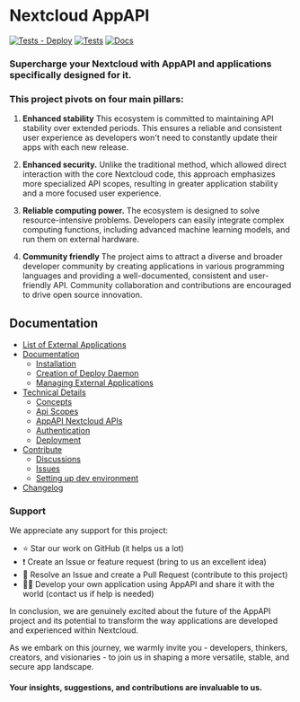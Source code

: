 # Nextcloud AppAPI

[![Tests - Deploy](https://github.com/nextcloud/app_api/actions/workflows/tests-deploy.yml/badge.svg)](https://github.com/nextcloud/app_api/actions/workflows/tests-deploy.yml)
[![Tests](https://github.com/nextcloud/app_api/actions/workflows/tests.yml/badge.svg)](https://github.com/nextcloud/app_api/actions/workflows/tests.yml)
[![Docs](https://github.com/nextcloud/app_api/actions/workflows/docs.yml/badge.svg)](https://nextcloud.github.io/app_api/)

### Supercharge your Nextcloud with AppAPI and applications specifically designed for it.

### This project pivots on four main pillars:

1. **Enhanced stability** This ecosystem is committed to maintaining API stability over extended periods.
   This ensures a reliable and consistent user experience as developers won't need to constantly update their apps with each new release.

2. **Enhanced security.** Unlike the traditional method, which allowed direct interaction with the core Nextcloud code,
   this approach emphasizes more specialized API scopes, resulting in greater application stability and a more focused user experience.

3. **Reliable computing power.** The ecosystem is designed to solve resource-intensive problems.
   Developers can easily integrate complex computing functions, including advanced machine learning models, and run them on external hardware.

4. **Community friendly** The project aims to attract a diverse and broader developer community by creating applications
   in various programming languages and providing a well-documented, consistent and user-friendly API.
   Community collaboration and contributions are encouraged to drive open source innovation.

## Documentation

- [List of External Applications](https://github.com/nextcloud/app_api/blob/main/APPS.md)
- [Documentation](https://nextcloud.github.io/app_api/)
	- [Installation](https://nextcloud.github.io/app_api/Installation.html)
	- [Creation of Deploy Daemon](https://nextcloud.github.io/app_api/CreationOfDeployDaemon.html)
	- [Managing External Applications](https://nextcloud.github.io/app_api/ManagingExternalApplications.html)
- [Technical Details](https://nextcloud.github.io/app_api/tech_details/index.html)
	- [Concepts](https://nextcloud.github.io/app_api/Concepts.html)
	- [Api Scopes](https://nextcloud.github.io/app_api/tech_details/ApiScopes.html)
	- [AppAPI Nextcloud APIs](https://nextcloud.github.io/app_api/tech_details/api/index.html)
    - [Authentication](https://nextcloud.github.io/app_api/tech_details/Authentication.html)
    - [Deployment](https://nextcloud.github.io/app_api/tech_details/Deployment.html)
- [Contribute](https://github.com/nextcloud/app_api/blob/main/.github/CONTRIBUTING.md)
	- [Discussions](https://github.com/nextcloud/app_api/discussions)
	- [Issues](https://github.com/nextcloud/app_api/issues)
    - [Setting up dev environment](https://nextcloud.github.io/app_api/DevSetup.html)
- [Changelog](https://github.com/nextcloud/app_api/blob/main/CHANGELOG.md)

### Support

We appreciate any support for this project:

- ⭐ Star our work on GitHub (it helps us a lot)
- ❗ Create an Issue or feature request (bring to us an excellent idea)
- 💁 Resolve an Issue and create a Pull Request (contribute to this project)
- 🧑‍💻 Develop your own application using AppAPI and share it with the world (contact us if help is needed)

In conclusion, we are genuinely excited about the future of the AppAPI project and its potential to transform 
the way applications are developed and experienced within Nextcloud.

As we embark on this journey, we warmly invite you - developers, thinkers, creators, and visionaries - 
to join us in shaping a more versatile, stable, and secure app landscape.

#### Your insights, suggestions, and contributions are invaluable to us.
